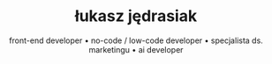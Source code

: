 ---
title: "łukasz jędrasiak"
shortTitle: "strona główna"
headtitle: "front-end developer • no-code / low-code developer"
subtitle: "front-end developer • no-code / low-code developer • specjalista ds. marketingu • ai developer"
summary: "łukasz jędrasiak | front-end developer • no-code / low-code developer • specjalista ds. marketingu • ai developer"
---